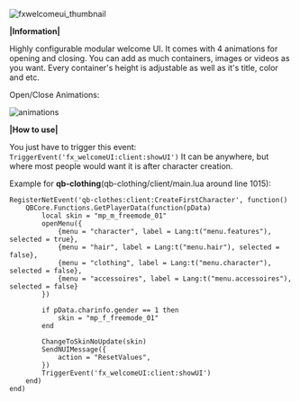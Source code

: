 ![fxwelcomeui_thumbnail](https://github.com/user-attachments/assets/eb2cd76e-4b63-4db5-8969-fde7b8f7b732)

**|Information|**

Highly configurable modular welcome UI. It comes with 4 animations for opening and closing. You can add as much containers, images or videos as you want. Every container's height is adjustable as well as it's title, color and etc.

Open/Close Animations:

![animations](https://github.com/user-attachments/assets/9d4578d7-3330-4b1c-b276-16e56b04c4d9)


**|How to use|**

You just have to trigger this event: `TriggerEvent('fx_welcomeUI:client:showUI')`
It can be anywhere, but where most people would want it is after character creation.

Example for **qb-clothing**(qb-clothing/client/main.lua around line 1015):

```
RegisterNetEvent('qb-clothes:client:CreateFirstCharacter', function()
    QBCore.Functions.GetPlayerData(function(pData)
        local skin = "mp_m_freemode_01"
        openMenu({
            {menu = "character", label = Lang:t("menu.features"), selected = true},
            {menu = "hair", label = Lang:t("menu.hair"), selected = false},
            {menu = "clothing", label = Lang:t("menu.character"), selected = false},
            {menu = "accessoires", label = Lang:t("menu.accessoires"), selected = false}
        })

        if pData.charinfo.gender == 1 then
            skin = "mp_f_freemode_01"
        end

        ChangeToSkinNoUpdate(skin)
        SendNUIMessage({
            action = "ResetValues",
        })
        TriggerEvent('fx_welcomeUI:client:showUI')
    end)
end)
```


